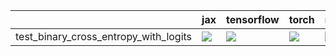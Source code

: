 |                                       | jax                                                                                                              | tensorflow                                                                                                       | torch                                                                                                            | numpy                                                                                                                                               |
|:--------------------------------------|:-----------------------------------------------------------------------------------------------------------------|:-----------------------------------------------------------------------------------------------------------------|:-----------------------------------------------------------------------------------------------------------------|:----------------------------------------------------------------------------------------------------------------------------------------------------|
| test_binary_cross_entropy_with_logits | <a href="null" rel="noopener noreferrer" target="_blank"><img src=https://img.shields.io/badge/-failure-red></a> | <a href="null" rel="noopener noreferrer" target="_blank"><img src=https://img.shields.io/badge/-failure-red></a> | <a href="null" rel="noopener noreferrer" target="_blank"><img src=https://img.shields.io/badge/-failure-red></a> | <a href="https://github.com/unifyai/ivy/actions/" rel="noopener noreferrer" target="_blank"><img src=https://img.shields.io/badge/-failure-red></a> |
